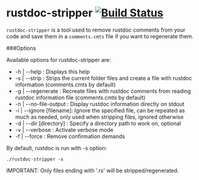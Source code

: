 # rustdoc-stripper [![Build Status](https://api.travis-ci.org/GuillaumeGomez/rustdoc-stripper.png?branch=master)](https://travis-ci.org/GuillaumeGomez/rustdoc-stripper)

`rustdoc-stripper` is a tool used to remove rustdoc comments from your code and save them in a
`comments.cmts` file if you want to regenerate them.

###Options

Available options for rustdoc-stripper are:

* -h | --help             : Displays this help
* -s | --strip            : Strips the current folder files and create a file with rustdoc information (comments.cmts by default)
* -g | --regenerate       : Recreate files with rustdoc comments from reading rustdoc information file (comments.cmts by default)
* -n | --no-file-output   : Display rustdoc information directly on stdout
* -i | --ignore [filename]: Ignore the specified file, can be repeated as much as needed, only used when stripping files, ignored otherwise
* -d | --dir [directory]  : Specify a directory path to work on, optional
* -v | --verbose          : Activate verbose mode
* -f | --force            : Remove confirmation demands

By default, rustdoc is run with -s option:

```Shell
./rustdoc-stripper -s
```

IMPORTANT: Only files ending with '.rs' will be stripped/regenerated.

